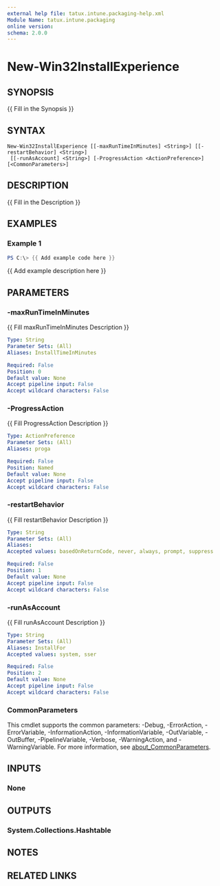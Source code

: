 ```yaml
---
external help file: tatux.intune.packaging-help.xml
Module Name: tatux.intune.packaging
online version:
schema: 2.0.0
---
```


# New-Win32InstallExperience

## SYNOPSIS
{{ Fill in the Synopsis }}

## SYNTAX

```
New-Win32InstallExperience [[-maxRunTimeInMinutes] <String>] [[-restartBehavior] <String>]
 [[-runAsAccount] <String>] [-ProgressAction <ActionPreference>] [<CommonParameters>]
```

## DESCRIPTION
{{ Fill in the Description }}

## EXAMPLES

### Example 1
```powershell
PS C:\> {{ Add example code here }}
```

{{ Add example description here }}

## PARAMETERS

### -maxRunTimeInMinutes
{{ Fill maxRunTimeInMinutes Description }}

```yaml
Type: String
Parameter Sets: (All)
Aliases: InstallTimeInMinutes

Required: False
Position: 0
Default value: None
Accept pipeline input: False
Accept wildcard characters: False
```

### -ProgressAction
{{ Fill ProgressAction Description }}

```yaml
Type: ActionPreference
Parameter Sets: (All)
Aliases: proga

Required: False
Position: Named
Default value: None
Accept pipeline input: False
Accept wildcard characters: False
```

### -restartBehavior
{{ Fill restartBehavior Description }}

```yaml
Type: String
Parameter Sets: (All)
Aliases:
Accepted values: basedOnReturnCode, never, always, prompt, suppress

Required: False
Position: 1
Default value: None
Accept pipeline input: False
Accept wildcard characters: False
```

### -runAsAccount
{{ Fill runAsAccount Description }}

```yaml
Type: String
Parameter Sets: (All)
Aliases: InstallFor
Accepted values: system, sser

Required: False
Position: 2
Default value: None
Accept pipeline input: False
Accept wildcard characters: False
```

### CommonParameters
This cmdlet supports the common parameters: -Debug, -ErrorAction, -ErrorVariable, -InformationAction, -InformationVariable, -OutVariable, -OutBuffer, -PipelineVariable, -Verbose, -WarningAction, and -WarningVariable. For more information, see [about_CommonParameters](http://go.microsoft.com/fwlink/?LinkID=113216).

## INPUTS

### None

## OUTPUTS

### System.Collections.Hashtable

## NOTES

## RELATED LINKS

